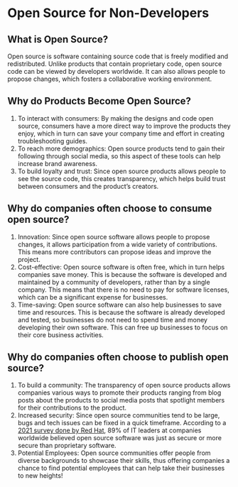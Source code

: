 # Open Source for Non-Developers

## What is Open Source?

Open source is software containing source code that is freely modified and redistributed. Unlike products that contain proprietary code, open source code can be viewed by developers worldwide. It can also allows people to propose changes, which fosters a collaborative working environment.

## Why do Products Become Open Source?

1. To interact with consumers: By making the designs and code open source, consumers have a more direct way to improve the products they enjoy, which in turn can save your company time and effort in creating troubleshooting guides.
2. To reach more demographics: Open source products tend to gain their following through social media, so this aspect of these tools can help increase brand awareness.
3. To build loyalty and trust: Since open source products allows people to see the source code, this creates transparency, which helps build trust between consumers and the product’s creators.

## Why do companies often choose to consume open source?

1. Innovation: Since open source software allows people to propose changes, it allows participation from a wide variety of contributions. This means more contributors can propose ideas and improve the project.
2. Cost-effective: Open source software is often free, which in turn helps companies save money. This is because the software is developed and maintained by a community of developers, rather than by a single company. This means that there is no need to pay for software licenses, which can be a significant expense for businesses.
3. Time-saving: Open source software can also help businesses to save time and resources. This is because the software is already developed and tested, so businesses do not need to spend time and money developing their own software. This can free up businesses to focus on their core business activities.

## Why do companies often choose to publish open source?

1. To build a community: The transparency of open source products allows companies various ways to promote their products ranging from blog posts about the products to social media posts that spotlight members for their contributions to the product.
2. Increased security: Since open source communities tend to be large, bugs and tech issues can be fixed in a quick timeframe. According to a [2021 survey done by Red Hat](https://www.redhat.com/en/resources/state-of-enterprise-open-source-report-2022), 89% of IT leaders at companies worldwide believed open source software was just as secure or more secure than proprietary software.
3. Potential Employees: Open source communities offer people from diverse backgrounds to showcase their skills, thus offering companies a chance to find potential employees that can help take their businesses to new heights!
